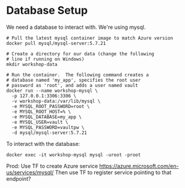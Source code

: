 # Database Setup

We need a database to interact with.  We're using mysql.

```
# Pull the latest mysql container image to match Azure version
docker pull mysql/mysql-server:5.7.21

# Create a directory for our data (change the following
# line if running on Windows)
mkdir workshop-data

# Run the container.  The following command creates a
# database named 'my_app', specifies the root user
# password as 'root', and adds a user named vault
docker run --name workshop-mysql \
  -p 127.0.0.1:3306:3306 \
  -v workshop-data:/var/lib/mysql \
  -e MYSQL_ROOT_PASSWORD=root \
  -e MYSQL_ROOT_HOST=% \
  -e MYSQL_DATABASE=my_app \
  -e MYSQL_USER=vault \
  -e MYSQL_PASSWORD=vaultpw \
  -d mysql/mysql-server:5.7.21
```

To interact with the database:
```
docker exec -it workshop-mysql mysql -uroot -proot
```


Prod:
Use TF to create Azure service
https://azure.microsoft.com/en-us/services/mysql/
Then use TF to register service pointing to that endpoint?